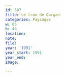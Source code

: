 ```yaml
---
id: 697
title: Le trou de Gargas
categories: Paysages
w: 65
h: 46
location:
note:
file:
year: '1991'
year_start: 1991
year_end:
image:

---
```

